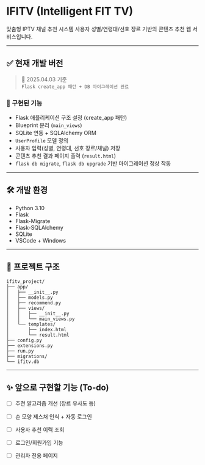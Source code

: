 # IFITV (Intelligent FIT TV)

맞춤형 IPTV 채널 추천 시스템
사용자 성별/연령대/선호 장르 기반의 콘텐츠 추천 웹 서비스입니다.

---

## ✅ 현재 개발 버전

> 📅 2025.04.03 기준  
> `Flask create_app 패턴 + DB 마이그레이션 완료`

### 💼 구현된 기능

-  Flask 애플리케이션 구조 설정 (create_app 패턴)
-  Blueprint 분리 (`main_views`)
-  SQLite 연동 + SQLAlchemy ORM
-  `UserProfile` 모델 정의
-  사용자 입력(성별, 연령대, 선호 장르/채널) 저장
-  콘텐츠 추천 결과 페이지 출력 (`result.html`)
-  `flask db migrate`, `flask db upgrade` 기반 마이그레이션 정상 작동

---

## 🛠️ 개발 환경

- Python 3.10
- Flask
- Flask-Migrate
- Flask-SQLAlchemy
- SQLite
- VSCode + Windows

---

## 📁 프로젝트 구조

```
ifitv_project/
├── app/
│   ├── __init__.py
│   ├── models.py
│   ├── recommend.py
│   ├── views/
│   │   ├── __init__.py
│   │   └── main_views.py
│   └── templates/
│       ├── index.html
│       └── result.html
├── config.py
├── extensions.py
├── run.py
├── migrations/
└── ifitv.db
```

---

## ✨ 앞으로 구현할 기능 (To-do)

- [ ] 추천 알고리즘 개선 (장르 유사도 등)
- [ ] 손 모양 제스처 인식 + 자동 로그인
- [ ] 사용자 추천 이력 조회
- [ ] 로그인/회원가입 기능
- [ ] 관리자 전용 페이지

